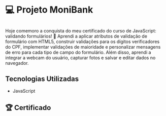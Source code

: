 <h1> 💻 Projeto MoniBank </h1>

<h2> </h2>
<p> Hoje comemoro a conquista do meu certificado do curso de JavaScript: validando formulários! 🎉 Aprendi a aplicar atributos de validação de formulário com HTML5, construir validações para os dígitos verificadores do CPF, implementar validações de maioridade e personalizar mensagens de erro para cada tipo de campo do formulário. Além disso, aprendi a integrar a webcam do usuário, capturar fotos e salvar e editar dados no navegador. </p>

<h2> Tecnologias Utilizadas </h2>
<ul>
  <li>
    JavaScript
  </li>
</ul>

<h2> 🏆 Certificado </h2>

